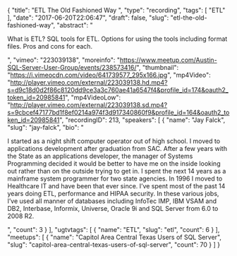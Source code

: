 {
  "title": "ETL The Old Fashioned Way ",
  "type": "recording",
  "tags": [
    "ETL"
  ],
  "date": "2017-06-20T22:06:47",
  "draft": false,
  "slug": "etl-the-old-fashioned-way",
  "abstract": "<p>What is ETL? SQL tools for ETL. Options for using the tools including format files. Pros and cons for each.</p>",
  "vimeo": "223039138",
  "moreinfo": "https://www.meetup.com/Austin-SQL-Server-User-Group/events/238573416/",
  "thumbnail": "https://i.vimeocdn.com/video/641739577_295x166.jpg",
  "mp4Video": "http://player.vimeo.com/external/223039138.hd.mp4?s=d9c18d0d2f86c8120dd9ce3a3c760ae41a6547f4&profile_id=174&oauth2_token_id=20985841",
  "mp4VideoLow": "http://player.vimeo.com/external/223039138.sd.mp4?s=9cbcef47177bd1f8ef0214a974f3d917340860f9&profile_id=164&oauth2_token_id=20985841",
  "recordingID": 213,
  "speakers": [
    {
      "name": "Jay Falck",
      "slug": "jay-falck",
      "bio": "<p>I started as a night shift computer operator out of high school. I moved to applications development after graduation from SAC. After a few years with the State as an applications developer, the manager of Systems Programming decided it would be better to have me on the inside looking out rather than on the outside trying to get in. I spent the next 14 years as a mainframe system programmer for two state agencies. In 1996 I moved to Healthcare IT and have been that ever since. I’ve spent most of the past 14 years doing ETL, performance and HIPAA security. In these various jobs, I’ve used all manner of databases including InfoTec IMP, IBM VSAM and DB2, Interbase, Informix, Universe, Oracle 9i and SQL Server from 6.0 to 2008 R2.</p>",
      "count": 3
    }
  ],
  "ugtvtags": [
    {
      "name": "ETL",
      "slug": "etl",
      "count": 6
    }
  ],
  "meetups": [
    {
      "name": "Capitol Area Central Texas Users of SQL Server",
      "slug": "capitol-area-central-texas-users-of-sql-server",
      "count": 70
    }
  ]
}